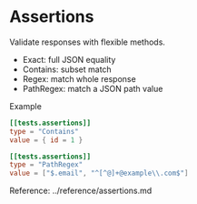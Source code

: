 # Assertions

Validate responses with flexible methods.

- Exact: full JSON equality
- Contains: subset match
- Regex: match whole response
- PathRegex: match a JSON path value

Example
```toml
[[tests.assertions]]
type = "Contains"
value = { id = 1 }

[[tests.assertions]]
type = "PathRegex"
value = ["$.email", "^[^@]+@example\\.com$"]
```

Reference: ../reference/assertions.md
